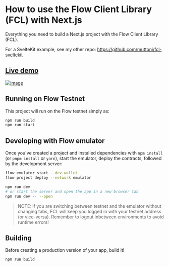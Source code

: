 # How to use the Flow Client Library (FCL) with Next.js

Everything you need to build a Next.js project with the Flow Client Library (FCL).

For a SvelteKit example, see my other repo: https://github.com/muttoni/fcl-sveltekit

## [Live demo](https://fcl-nextjs-quickstart.vercel.app/)

[![image](https://user-images.githubusercontent.com/27052451/146340356-e34f3c47-43bc-4c11-926b-b82b99d561c6.png)](https://fcl-sveltekit.vercel.app/)

## Running on Flow Testnet
This project will run on the Flow testnet simply as:
```bash
npm run build
npm run start
```

## Developing with Flow emulator

Once you've created a project and installed dependencies with `npm install` (or `pnpm install` or `yarn`), start the emulator, deploy the contracts, followed by the development server:

```bash
flow emulator start --dev-wallet
flow project deploy --network emulator

npm run dev
# or start the server and open the app in a new browser tab
npm run dev -- --open
```

> NOTE: If you are switching between testnet and the emulator without changing tabs, FCL will keep you logged in with your testnet address (or vice-versa). Remember to logout inbetween environments to avoid runtime errors!

## Building

Before creating a production version of your app, build it!

```bash
npm run build
```
